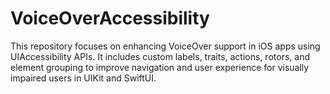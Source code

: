 # VoiceOverAccessibility
This repository focuses on enhancing VoiceOver support in iOS apps using UIAccessibility APIs. It includes custom labels, traits, actions, rotors, and element grouping to improve navigation and user experience for visually impaired users in UIKit and SwiftUI.
